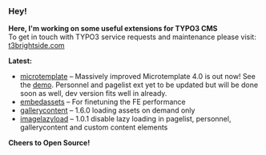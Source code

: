 ### Hey!

**Here, I'm working on some useful extensions for TYPO3 CMS**<br />To get in touch with TYPO3 service requests and maintenance please visit: [t3brightside.com](https://t3brightside.com)

**Latest:**<br />
- [microtemplate](https://github.com/t3brightside/microtemplate) – Massively improved Microtemplate 4.0 is out now! See the [demo](https://microtemplate.t3brightside.com). Personnel and pagelist ext yet to be updated but will be done soon as well, dev version fits well in already.
- [embedassets](https://github.com/t3brightside/embedassets) – For finetuning the FE performance<br />
- [gallerycontent](https://github.com/t3brightside/gallerycontent) – 1.6.0 loading assets on demand only<br />
- [imagelazyload](https://github.com/t3brightside/imagelazyload) – 1.0.1 disable lazy loading in pagelist, personnel, gallerycontent and custom content elements<br />

**Cheers to Open Source!**
